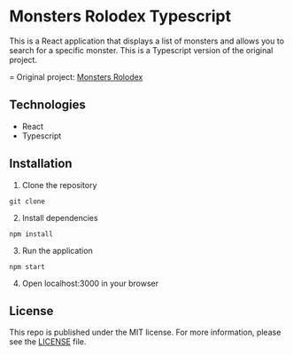 # Monsters Rolodex Typescript
This is a React application that displays a list of monsters and allows you to search for a specific monster. This is a Typescript version of the original project.

= Original project: [Monsters Rolodex](https://github.com/efxlve/monsters-rolodex)

## Technologies
- React
- Typescript

## Installation
1. Clone the repository
```
git clone
```
2. Install dependencies
```
npm install
```
3. Run the application
```
npm start
```
4. Open localhost:3000 in your browser

## License
This repo is published under the MIT license. For more information, please see the [LICENSE](https://github.com/efxlve/monsters-rolodex-typescript/blob/main/LICENSE) file.

